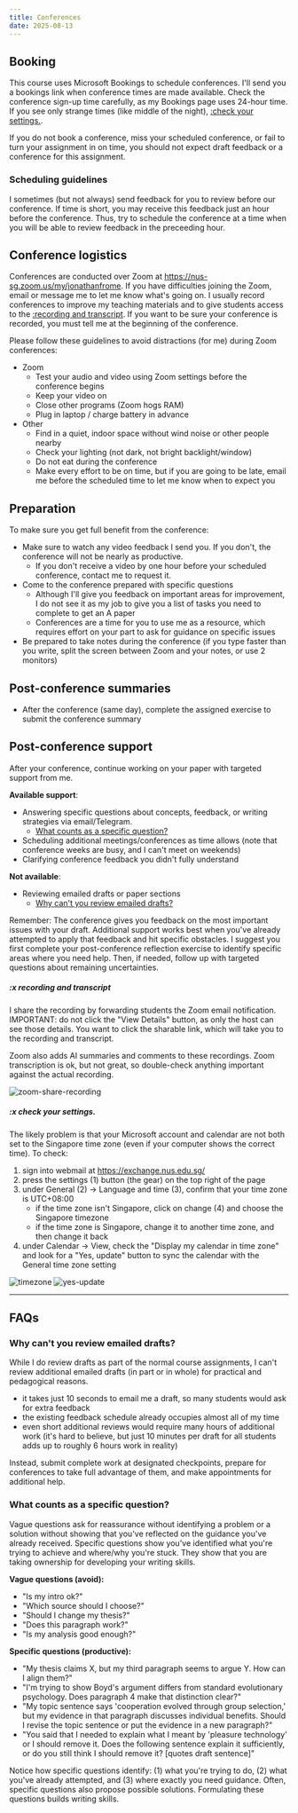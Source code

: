 ```yaml
---
title: Conferences
date: 2025-08-13
---
```

## Booking

This course uses Microsoft Bookings to schedule conferences. I'll send you a bookings link when conference times are made available.  Check the conference sign-up time carefully, as my Bookings page uses 24-hour time. If you see only strange times (like middle of the night), [:check your settings.](#x-checkyoursettings).

If you do not book a conference, miss your scheduled conference, or fail to turn your assignment in on time, you should not expect draft feedback or a conference for this assignment.

### Scheduling guidelines

I sometimes (but not always) send feedback for you to review before our conference. If time is short, you may receive this feedback just an hour before the conference. Thus, try to schedule the conference at a time when you will be able to review feedback in the preceeding hour.

## Conference logistics

Conferences are conducted over Zoom at <https://nus-sg.zoom.us/my/jonathanfrome>. If you have difficulties joining the Zoom, email or message me to let me know what's going on. I usually record conferences to improve my teaching materials and to give students access to the [:recording and transcript](#x-recordingandtranscript). If you want to be sure your conference is recorded, you must tell me at the beginning of the conference.

Please follow these guidelines to avoid distractions (for me) during Zoom conferences:

- Zoom
    - Test your audio and video using Zoom settings before the conference begins
    - Keep your video on
    - Close other programs (Zoom hogs RAM)
    - Plug in laptop / charge battery in advance
- Other
    - Find in a quiet, indoor space without wind noise or other people nearby
    - Check your lighting (not dark, not bright backlight/window)
    - Do not eat during the conference
    - Make every effort to be on time, but if you are going to be late, email me before the scheduled time to let me know when to expect you

## Preparation

To make sure you get full benefit from the conference:

- Make sure to watch any video feedback I send you. If you don't, the conference will not be nearly as productive.
    - If you don't receive a video by one hour before your scheduled conference, contact me to request it.
- Come to the conference prepared with specific questions
    - Although I'll give you feedback on important areas for improvement, I do not see it as my job to give you a list of tasks you need to complete to get an A paper
    - Conferences are a time for you to use me as a resource, which requires effort on your part to ask for guidance on specific issues
- Be prepared to take notes during the conference (if you type faster than you write, split the screen between Zoom and your notes, or use 2 monitors)

## Post-conference summaries

- After the conference (same day), complete the assigned exercise to submit the conference summary

## Post-conference support

After your conference, continue working on your paper with targeted support from me.

**Available support**:

- Answering specific questions about concepts, feedback, or writing strategies via email/Telegram.
    - [What counts as a specific question?](/course-ntw2029/course-info/conferences/#what-counts-as-a-specific-question)
- Scheduling additional meetings/conferences as time allows (note that conference weeks are busy, and I can't meet on weekends)
- Clarifying conference feedback you didn't fully understand

**Not available**:

- Reviewing emailed drafts or paper sections
    - [Why can't you review emailed drafts?](/course-ntw2029/course-info/conferences/#why-cant-you-review-emailed-drafts)

Remember: The conference gives you feedback on the most important issues with your draft. Additional support works best when you've already attempted to apply that feedback and hit specific obstacles. I suggest you first complete your post-conference reflection exercise to identify specific areas where you need help. Then, if needed, follow up with targeted questions about remaining uncertainties.

##### :x recording and transcript

I share the recording by forwarding students the Zoom email notification. IMPORTANT: do not click the "View Details" button, as only the host can see those details. You want to click the sharable link, which will take you to the recording and transcript.

Zoom also adds AI summaries and comments to these recordings. Zoom transcription is ok, but not great, so double-check anything important against the actual recording.

![zoom-share-recording](/images/zoom_share_recording.png)

##### :x check your settings.

The likely problem is that your Microsoft account and calendar are not both set to the Singapore time zone (even if your computer shows the correct time). To check:

1. sign into webmail at https://exchange.nus.edu.sg/
2. press the settings (1) button (the gear) on the top right of the page
3. under General (2) → Language and time (3), confirm that your time zone is UTC+08:00
   - if the time zone isn't Singapore, click on change (4) and choose the Singapore timezone
   - if the time zone is Singapore, change it to another time zone, and then change it back
4. under Calendar → View, check the "Display my calendar in time zone" and look for a "Yes, update" button to sync the calendar with the General time zone setting

![timezone](/images/timezone.png)
![yes-update](/images/yes-update.png)

---

## FAQs

### Why can't you review emailed drafts?

While I do review drafts as part of the normal course assignments, I can't review additional emailed drafts (in part or in whole) for practical and pedagogical reasons.

- it takes just 10 seconds to email me a draft, so many students would ask for extra feedback
- the existing feedback schedule already occupies almost all of my time
- even short additional reviews would require many hours of additional work (it's hard to believe, but just 10 minutes per draft for all students adds up to roughly 6 hours work in reality)

Instead, submit complete work at designated checkpoints, prepare for conferences to take full advantage of them, and make appointments for additional help.

### What counts as a specific question?

Vague questions ask for reassurance without identifying a problem or a solution without showing that you've reflected on the guidance you've already received. Specific questions show you've identified what you're trying to achieve and where/why you're stuck. They show that you are taking ownership for developing your writing skills.

**Vague questions (avoid):**

- "Is my intro ok?"
- "Which source should I choose?"
- "Should I change my thesis?"
- "Does this paragraph work?"
- "Is my analysis good enough?"

**Specific questions (productive):**

- "My thesis claims X, but my third paragraph seems to argue Y. How can I align them?"
- "I'm trying to show Boyd's argument differs from standard evolutionary psychology. Does paragraph 4 make that distinction clear?"
- "My topic sentence says 'cooperation evolved through group selection,' but my evidence in that paragraph discusses individual benefits. Should I revise the topic sentence or put the evidence in a new paragraph?"
- "You said that I needed to explain what I meant by 'pleasure technology' or I should remove it. Does the following sentence explain it sufficiently, or do you still think I should remove it? [quotes draft sentence]"

Notice how specific questions identify: (1) what you're trying to do, (2) what you've already attempted, and (3) where exactly you need guidance. Often, specific questions also propose possible solutions. Formulating these questions builds writing skills.
